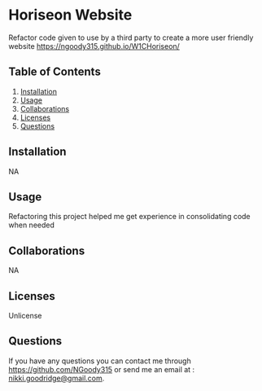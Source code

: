 
# Horiseon Website

Refactor code given to use by a third party to create a more user friendly website
https://ngoody315.github.io/W1CHoriseon/

## Table of Contents
1. [Installation](#install)
2. [Usage](#usage)
3. [Collaborations](#collab)
4. [Licenses](#license)
5. [Questions](#question)

## <a name="install"/>Installation
NA

## <a name="usage"/>Usage
Refactoring this project helped me get experience in consolidating code when needed

## <a name="collab"/>Collaborations
NA

## <a name="license"/>Licenses
Unlicense

## <a name="question"/>Questions
If you have any questions you can contact me through https://github.com/NGoody315 or send me an email at : nikki.goodridge@gmail.com.
